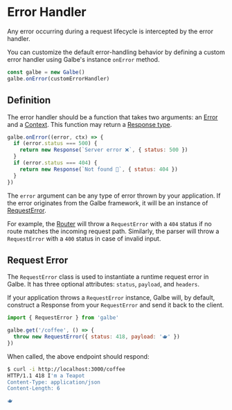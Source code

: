 # Error Handler

Any error occurring during a request lifecycle is intercepted by the error handler.

You can customize the default error-handling behavior by defining a custom error handler using Galbe's instance `onError` method.

```js
const galbe = new Galbe()
galbe.onError(customErrorHandler)
```

## Definition

The error handler should be a function that takes two arguments: an [Error](https://developer.mozilla.org/en-US/docs/Web/JavaScript/Reference/Global_Objects/Error) and a [Context](context.md). This function may return a [Response type](handler.md#response-types).

```js
galbe.onError((error, ctx) => {
  if (error.status === 500) {
    return new Response(`Server error ❌`, { status: 500 })
  }
  if (error.status === 404) {
    return new Response(`Not found 🔎`, { status: 404 })
  }
})
```

The `error` argument can be any type of error thrown by your application. If the error originates from the Galbe framework, it will be an instance of [RequestError](#request-error).

For example, the [Router](router.md) will throw a `RequestError` with a `404` status if no route matches the incoming request path. Similarly, the parser will throw a `RequestError` with a `400` status in case of invalid input.

## Request Error

The `RequestError` class is used to instantiate a runtime request error in Galbe. It has three optional attributes: `status`, `payload`, and `headers`.

If your application throws a `RequestError` instance, Galbe will, by default, construct a Response from your `RequestError` and send it back to the client.

```js
import { RequestError } from 'galbe'

galbe.get('/coffee', () => {
  throw new RequestError({ status: 418, payload: '🫖' })
})
```

When called, the above endpoint should respond:

```bash
$ curl -i http://localhost:3000/coffee
HTTP/1.1 418 I'm a Teapot
Content-Type: application/json
Content-Length: 6

🫖
```